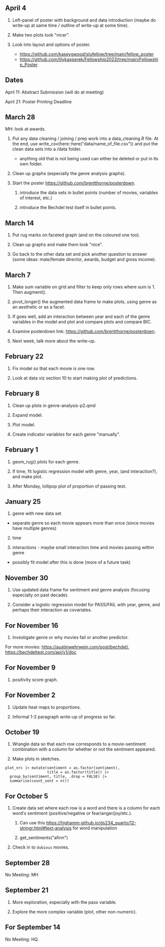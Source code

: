 ## April 4

1. Left-panel of poster with background and data introduction (maybe do write-up at same time / outline of write-up at some time).

2. Make two plots look "nicer".

3. Look into layout and options of poster.

    * https://github.com/kaseygwood/slufellow/tree/main/fellow_poster
    * https://github.com/lilykasperek/Fellowship2023/tree/main/Fellowship_Poster

## Dates

April 11: Abstract Submission (will do at meeting)

April 21: Poster Printing Deadline

## March 28

MH: look at awards.

1. Put any data cleaning / joining / prep work into a data_cleaning.R file. At the end, use write_csv(here::here("data/name_of_file.csv")) and put the clean data sets into a /data folder.

    * anything old that is not being used can either be deleted or put in its own folder.
    
2. Clean up graphs (especially the genre analysis graphs).

3. Start the poster <https://github.com/brentthorne/posterdown>.

    1. introduce the data sets in bullet points (number of movies, variables of interest, etc.)
    
    1. introduce the Bechdel test itself in bullet points.

## March 14

1. Put rug marks on faceted graph (and on the coloured one too).

2. Clean up graphs and make them look "nice".

3. Go back to the other data set and pick another question to answer (some ideas: male/female director, awards, budget and gross income).

## March 7

1. Make sum variable on grid and filter to keep only rows where sum is 1. Then augment().

2. pivot_longer() the augmented data frame to make plots, using genre as an aesthetic or as a facet.

3. If goes well, add an interaction between year and each of the genre variables in the model and plot and compare plots and compare BIC.

4. Examine posterdown link: <https://github.com/brentthorne/posterdown>.

5. Next week, talk more about the write-up.

## February 22

1. Fix model so that each movie is one row.

2. Look at data viz section 10 to start making plot of predictions.

## February 8

1. Clean up plots in genre-analysis-p2.qmd

2. Expand model.

3. Plot model.

4. Create indicator variables for each genre "manually".

## February 1

1. geom_rug() plots for each genre. 

2. If time, fit logistic regression model with genre, year, (and interaction?), and make plot.

3. After Monday, lollipop plot of proportion of passing test.

## January 25

1. genre with new data set

 - separate genre so each movie appears more than once (since movies have multiple genres)
 
2. time 

3. interactions - maybe small interaction time and movies passing within genre

- possibly fit model after this is done (more of a future task)


## November 30

1. Use updated data frame for sentiment and genre analysis (focusing especially on past decade).

2. Consider a logistic regression model for PASS/FAIL with year, genre, and perhaps their interaction as covariates.


## For November 16

1. Investigate genre or why movies fail or another predictor.

For more movies: <https://austinwehrwein.com/post/bechdel/>, <https://bechdeltest.com/api/v1/doc>


## For November 9

1. positivity score graph.

## For November 2

1. Update heat maps to proportions.

2. Informal 1-2 paragraph write-up of progress so far.

## October 19

1. Wrangle data so that each row corresponds to a movie-sentiment combination with a column for whether or not the sentiment appeared.

2. Make plots in sketches.

```
plot_nrc |> mutate(sentiment = as.factor(sentiment),
                   title = as.factor(title)) |>
  group_by(sentiment, title, .drop = FALSE) |>
  summarise(count_sent = n())
```

## For October 5

1. Create data set where each row is a word and there is a column for each word's sentiment (positive/negative or fear/anger/joy/etc.).

    1. Can use this <https://highamm.github.io/ds234_quarto/12-stringr.html#text-analysis> for word manipulation
    
    1. get_sentiments("afinn")

1. Check in to `dubious` movies.

## September 28

No Meeting: MH

## September 21

1. More exploration, especially with the pass variable.

2. Explore the more complex variable (plot, other non-numeric).

## For September 14

No Meeting: HQ.


